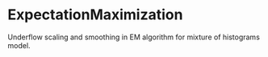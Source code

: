 # ExpectationMaximization
Underflow scaling and smoothing in EM algorithm for mixture of histograms model.
